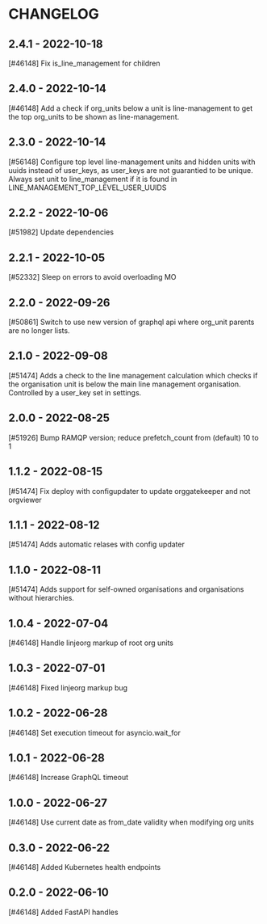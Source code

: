 <!--
SPDX-FileCopyrightText: 2021 Magenta ApS <https://magenta.dk>
SPDX-License-Identifier: MPL-2.0
-->

CHANGELOG
=========

2.4.1 - 2022-10-18
------------------

[#46148] Fix is_line_management for children

2.4.0 - 2022-10-14
------------------

[#46148] Add a check if org_units below a unit is line-management to get the top org_units to be shown as line-management.

2.3.0 - 2022-10-14
------------------

[#56148] Configure top level line-management units and hidden units with uuids instead of user_keys, as user_keys are not guarantied to be unique. Always set unit to line_management if it is found in LINE_MANAGEMENT_TOP_LEVEL_USER_UUIDS

2.2.2 - 2022-10-06
------------------

[#51982] Update dependencies

2.2.1 - 2022-10-05
------------------

[#52332] Sleep on errors to avoid overloading MO

2.2.0 - 2022-09-26
------------------

[#50861] Switch to use new version of graphql api where org_unit parents are no longer lists.

2.1.0 - 2022-09-08
------------------

[#51474] Adds a check to the line management calculation which checks if the organisation unit is below the main line management organisation. Controlled by a user_key set in settings.

2.0.0 - 2022-08-25
------------------

[#51926] Bump RAMQP version; reduce prefetch_count from (default) 10 to 1

1.1.2 - 2022-08-15
------------------

[#51474] Fix deploy with configupdater to update orggatekeeper and not orgviewer

1.1.1 - 2022-08-12
------------------

[#51474] Adds automatic relases with config updater

1.1.0 - 2022-08-11
------------------

[#51474] Adds support for self-owned organisations and organisations without hierarchies.

1.0.4 - 2022-07-04
------------------

[#46148] Handle linjeorg markup of root org units

1.0.3 - 2022-07-01
------------------

[#46148] Fixed linjeorg markup bug

1.0.2 - 2022-06-28
------------------

[#46148] Set execution timeout for asyncio.wait_for

1.0.1 - 2022-06-28
------------------

[#46148] Increase GraphQL timeout

1.0.0 - 2022-06-27
------------------

[#46148] Use current date as from_date validity when modifying org units

0.3.0 - 2022-06-22
------------------

[#46148] Added Kubernetes health endpoints

0.2.0 - 2022-06-10
------------------

[#46148] Added FastAPI handles

